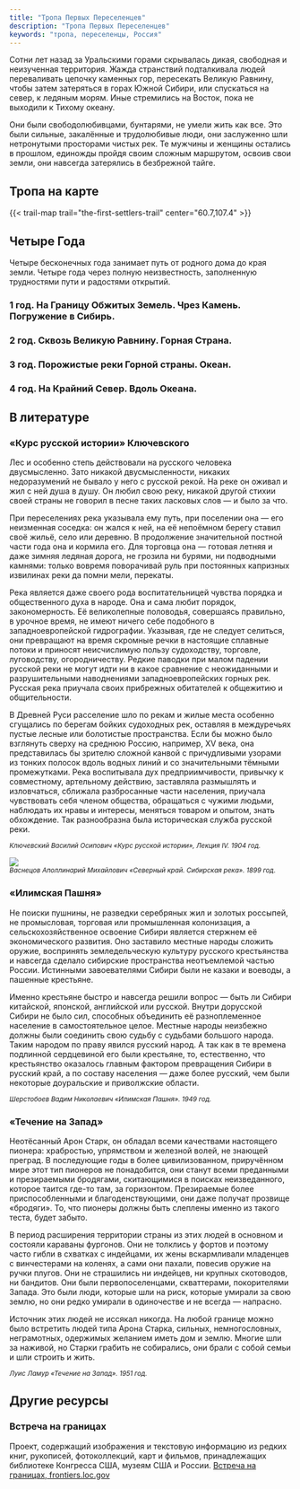 ```yaml
---
title: "Тропа Первых Переселенцев"
description: "Тропа Первых Переселенцев"
keywords: "тропа, переселенцы, Россия"
---
```


Сотни лет назад за Уральскими горами скрывалась дикая, свободная и неизученная территория. Жажда странствий подталкивала людей переваливать цепочку каменных гор, пересекать Великую Равнину, чтобы затем затеряться в горах Южной Сибири, или спускаться на север, к ледяным морям. Иные стремились на Восток, пока не выходили к Тихому океану.

Они были свободолюбивцами, бунтарями, не умели жить как все. Это были сильные, закалённые и трудолюбивые люди, они заслуженно шли нетронутыми просторами чистых рек. Те мужчины и женщины остались в прошлом, единожды пройдя своим сложным маршрутом, освоив свои земли, они навсегда затерялись в безбрежной тайге.



## Тропа на карте

{{< trail-map trail="the-first-settlers-trail" center="60.7,107.4" >}}



## Четыре Года

Четыре бесконечных года занимает путь от родного дома до края земли. Четыре года через полную неизвестность, заполненную трудностями пути и радостями открытий.

### 1 год. На Границу Обжитых Земель. Чрез Камень. Погружение в Сибирь.
### 2 год. Сквозь Великую Равнину. Горная Страна.
### 3 год. Порожистые реки Горной страны. Океан.
### 4 год. На Крайний Север. Вдоль Океана.



## В литературе

### «Курс русской истории» Ключевского

Лес и особенно степь действовали на русского человека двусмысленно. Зато никакой двусмысленности, никаких недоразумений не бывало у него с русской рекой. На реке он оживал и жил с ней душа в душу. Он любил свою реку, никакой другой стихии своей страны не говорил в песне таких ласковых слов — и было за что.

При переселениях река указывала ему путь, при поселении она — его неизменная соседка: он жался к ней, на её непоёмном берегу ставил своё жильё, село или деревню. В продолжение значительной постной части года она и кормила его. Для торговца она — готовая летняя и даже зимняя ледяная дорога, не грозила ни бурями, ни подводными камнями: только вовремя поворачивай руль при постоянных капризных извилинах реки да помни мели, перекаты.

Река является даже своего рода воспитательницей чувства порядка и общественного духа в народе. Она и сама любит порядок, закономерность. Её великолепные половодья, совершаясь правильно, в урочное время, не имеют ничего себе подобного в западноевропейской гидрографии. Указывая, где не следует селиться, они превращают на время скромные речки в настоящие сплавные потоки и приносят неисчислимую пользу судоходству, торговле, луговодству, огородничеству. Редкие паводки при малом падении русской реки не могут идти ни в какое сравнение с неожиданными и разрушительными наводнениями западноевропейских горных рек. Русская река приучала своих прибрежных обитателей к общежитию и общительности.

В Древней Руси расселение шло по рекам и жилые места особенно сгущались по берегам бойких судоходных рек, оставляя в междуречьях пустые лесные или болотистые пространства. Если бы можно было взглянуть сверху на среднюю Россию, например, XV века, она представилась бы зрителю сложной канвой с причудливыми узорами из тонких полосок вдоль водных линий и со значительными тёмными промежутками. Река воспитывала дух предприимчивости, привычку к совместному, артельному действию, заставляла размышлять и изловчаться, сближала разбросанные части населения, приучала чувствовать себя членом общества, обращаться с чужими людьми, наблюдать их нравы и интересы, меняться товаром и опытом, знать обхождение. Так разнообразна была историческая служба русской реки.

<small>_Ключевский Василий Осипович «Курс русской истории», Лекция IV. 1904 год._</small>

![](/static/trails/the-first-settlers-trail/severnyy-kray-sibirskaya-reka-apollinariy-mikhaylovich-vasnetsov.jpg)
<br><small>_Васнецов Аполлинарий Михайлович «Северный край. Сибирская река». 1899 год._</small>



### «Илимская Пашня»

Не поиски пушнины, не разведки серебряных жил и золотых россыпей, не промысловая, торговая или промышленная колонизация, а сельскохозяйственное освоение Сибири является стержнем её экономического развития. Оно заставило местные народы сложить оружие, воспринять земледельческую культуру русского крестьянства и навсегда сделало сибирские пространства неотъемлемой частью России. Истинными завоевателями Сибири были не казаки и воеводы, а пашенные крестьяне.

Именно крестьяне быстро и навсегда решили вопрос — быть ли Сибири китайской, японской, английской или русской. Внутри дорусской Сибири не было сил, способных объединить её разноплеменное население в самостоятельное целое. Местные народы неизбежно должны были соединить свою судьбу с судьбами большого народа. Таким народом по праву явился русский народ. А так как в те времена подлинной сердцевиной его были крестьяне, то, естественно, что крестьянство оказалось главным фактором превращения Сибири в русский край, а по составу населения — даже более русский, чем были некоторые доуральские и приволжские области.

<small>_Шерстобоев Вадим Николаевич «Илимская Пашня». 1949 год._</small>



### «Течение на Запад»

Неотёсанный Арон Старк, он обладал всеми качествами настоящего пионера: храбростью, упрямством и железной волей, не знающей преград. В последующие годы в более цивилизованном, приручённом мире этот тип пионеров не понадобится, они станут всеми преданными и презираемыми бродягами, скитающимися в поисках неизведанного, которое таится где-то там, за горизонтом. Презираемые более приспособленными и благоденствующими, они даже получат прозвище «бродяги». То, что пионеры должны быть слеплены именно из такого теста, будет забыто.

В период расширения территории страны из этих людей в основном и состояли караваны фургонов. Они не толклись у фортов и поэтому часто гибли в схватках с индейцами, их жены вскармливали младенцев с винчестерами на коленях, а сами они пахали, повесив оружие на ручки плугов. Они не страшились ни индейцев, ни крупных скотоводов, ни бандитов. Они были первопоселенцами, скваттерами, покорителями Запада. Это были люди, которые шли на риск, которые умирали за свою землю, но они редко умирали в одиночестве и не всегда — напрасно.

Источник этих людей не иссякал никогда. На любой границе можно было встретить людей типа Арона Старка, сильных, немногословных, неграмотных, одержимых желанием иметь дом и землю. Многие шли за наживой, но Старки грабить не собирались, они брали с собой семьи и шли строить и жить.

<small>_Луис Ламур «Течение на Запад». 1951 год._</small>



## Другие ресурсы

### Встреча на границах

Проект, содержащий изображения и текстовую информацию из редких книг, рукописей, фотоколлекций, карт и фильмов, принадлежащих библиотеке Конгресса США, музеям США и России.
[Встреча на границах, frontiers.loc.gov](http://frontiers.loc.gov/intldl/mtfhtml/mfsplash.html?target=_blank)